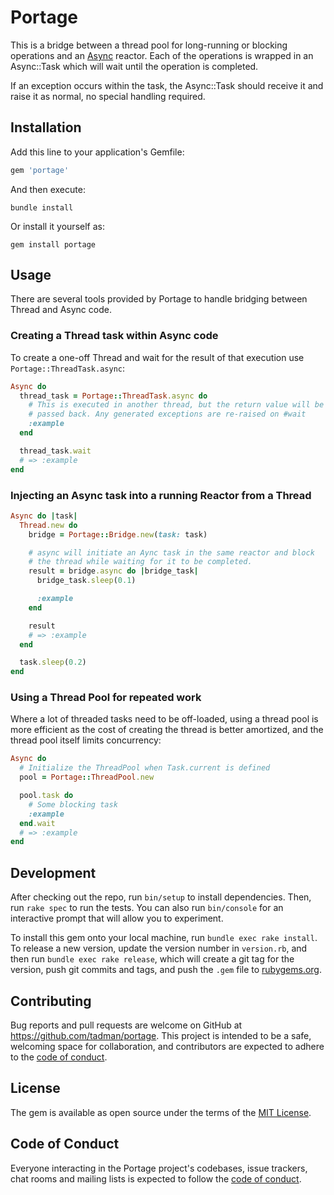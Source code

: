 # Portage

This is a bridge between a thread pool for long-running or blocking operations
and an [Async](https://github.com/socketry/async) reactor. Each of the
operations is wrapped in an Async::Task which will wait until the operation is
completed.

If an exception occurs within the task, the Async::Task should receive it and
raise it as normal, no special handling required.

## Installation

Add this line to your application's Gemfile:

```ruby
gem 'portage'
```

And then execute:

```shell
bundle install
```

Or install it yourself as:

```shell
gem install portage
```

## Usage

There are several tools provided by Portage to handle bridging between
Thread and Async code.

### Creating a Thread task within Async code

To create a one-off Thread and wait for the result of that execution use
`Portage::ThreadTask.async`:

```ruby
Async do
  thread_task = Portage::ThreadTask.async do
    # This is executed in another thread, but the return value will be
    # passed back. Any generated exceptions are re-raised on #wait
    :example
  end

  thread_task.wait
  # => :example
end
```

### Injecting an Async task into a running Reactor from a Thread

```ruby
Async do |task|
  Thread.new do
    bridge = Portage::Bridge.new(task: task)

    # async will initiate an Aync task in the same reactor and block
    # the thread while waiting for it to be completed.
    result = bridge.async do |bridge_task|
      bridge_task.sleep(0.1)

      :example
    end

    result
    # => :example
  end

  task.sleep(0.2)
end
```

### Using a Thread Pool for repeated work

Where a lot of threaded tasks need to be off-loaded, using a thread pool is
more efficient as the cost of creating the thread is better amortized, and
the thread pool itself limits concurrency:

```ruby
Async do
  # Initialize the ThreadPool when Task.current is defined
  pool = Portage::ThreadPool.new

  pool.task do
    # Some blocking task
    :example
  end.wait
  # => :example
end
```

## Development

After checking out the repo, run `bin/setup` to install dependencies. Then, run `rake spec` to run the tests. You can also run `bin/console` for an interactive prompt that will allow you to experiment.

To install this gem onto your local machine, run `bundle exec rake install`. To release a new version, update the version number in `version.rb`, and then run `bundle exec rake release`, which will create a git tag for the version, push git commits and tags, and push the `.gem` file to [rubygems.org](https://rubygems.org).

## Contributing

Bug reports and pull requests are welcome on GitHub at https://github.com/tadman/portage. This project is intended to be a safe, welcoming space for collaboration, and contributors are expected to adhere to the [code of conduct](https://github.com/tadman/portage/blob/master/CODE_OF_CONDUCT.md).


## License

The gem is available as open source under the terms of the [MIT License](https://opensource.org/licenses/MIT).

## Code of Conduct

Everyone interacting in the Portage project's codebases, issue trackers, chat rooms and mailing lists is expected to follow the [code of conduct](https://github.com/tadman/portage/blob/master/CODE_OF_CONDUCT.md).
